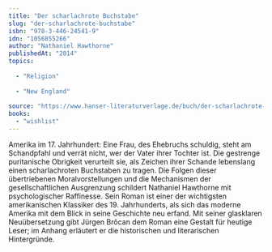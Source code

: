 ```yaml
---
title: "Der scharlachrote Buchstabe"
slug: "der-scharlachrote-buchstabe"
isbn: "978-3-446-24541-9"
idn: "1056855266"
author: "Nathaniel Hawthorne"
publishedAt: "2014"
topics:
  
  - "Religion"
    
  - "New England"
    
source: "https://www.hanser-literaturverlage.de/buch/der-scharlachrote-buchstabe/978-3-446-24490-0/"
books: 
  - "wishlist"
---
```

Amerika im 17. Jahrhundert: Eine Frau, des Ehebruchs schuldig, steht am 
Schandpfahl und verrät nicht, wer der Vater ihrer Tochter ist. Die gestrenge 
puritanische Obrigkeit verurteilt sie, als Zeichen ihrer Schande lebenslang 
einen scharlachroten Buchstaben zu tragen. Die Folgen dieser übertriebenen 
Moralvorstellungen und die Mechanismen der gesellschaftlichen Ausgrenzung 
schildert Nathaniel Hawthorne mit psychologischer Raffinesse. Sein Roman ist 
einer der wichtigsten amerikanischen Klassiker des 19. Jahrhunderts, als sich 
das moderne Amerika mit dem Blick in seine Geschichte neu erfand. Mit seiner 
glasklaren Neuübersetzung gibt Jürgen Brôcan dem Roman eine Gestalt für 
heutige Leser; im Anhang erläutert er die historischen und literarischen 
Hintergründe.